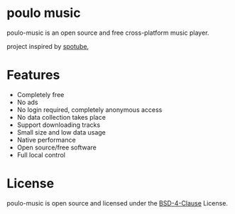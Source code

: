 # poulo music

poulo-music is an open source and free cross-platform music player.

project inspired by [spotube](https://github.com/KRTirtho/spotube),

# Features
- Completely free
- No ads
- No login required, completely anonymous access
- No data collection takes place
- Support downloading tracks
- Small size and low data usage
- Native performance
- Open source/free software
- Full local control

# License

poulo-music is open source and licensed under the [BSD-4-Clause](https://github.com/arturiamu/poulo-music/blob/master/LICENSE) License.
